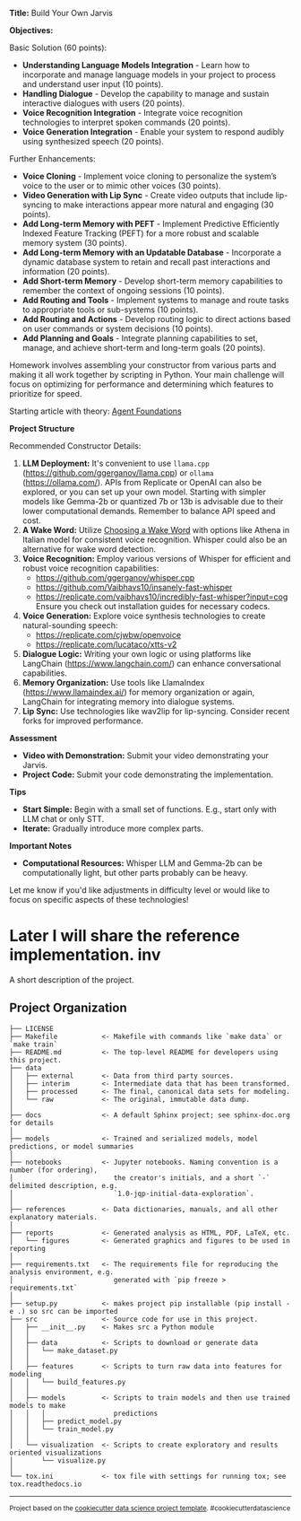 **Title:** Build Your Own Jarvis

**Objectives:**

Basic Solution (60 points):

* **Understanding Language Models Integration** - Learn how to incorporate and manage language models in your project to process and understand user input (10 points).
* **Handling Dialogue** - Develop the capability to manage and sustain interactive dialogues with users (20 points).
* **Voice Recognition Integration** - Integrate voice recognition technologies to interpret spoken commands (20 points).
* **Voice Generation Integration** - Enable your system to respond audibly using synthesized speech (20 points).

Further Enhancements:

* **Voice Cloning** - Implement voice cloning to personalize the system’s voice to the user or to mimic other voices (30 points).
* **Video Generation with Lip Sync** - Create video outputs that include lip-syncing to make interactions appear more natural and engaging  (30 points).
* **Add Long-term Memory with PEFT** - Implement Predictive Efficiently Indexed Feature Tracking (PEFT) for a more robust and scalable memory system  (30 points).
* **Add Long-term Memory with an Updatable Database** - Incorporate a dynamic database system to retain and recall past interactions and information  (20 points).
* **Add Short-term Memory** - Develop short-term memory capabilities to remember the context of ongoing sessions  (10 points).
* **Add Routing and Tools** - Implement systems to manage and route tasks to appropriate tools or sub-systems  (10 points).
* **Add Routing and Actions** - Develop routing logic to direct actions based on user commands or system decisions  (10 points).
* **Add Planning and Goals** - Integrate planning capabilities to set, manage, and achieve short-term and long-term goals  (20 points).

Homework involves assembling your constructor from various parts and making it all work together by scripting in Python. Your main challenge will focus on optimizing for performance and determining which features to prioritize for speed.

Starting article with theory: [Agent Foundations](https://lilianweng.github.io/posts/2023-06-23-agent/)

**Project Structure**

Recommended Constructor Details:

1) **LLM Deployment:** It's convenient to use `llama.cpp` (https://github.com/ggerganov/llama.cpp) or `ollama` (https://ollama.com/). APIs from Replicate or OpenAI can also be explored, or you can set up your own model. Starting with simpler models like Gemma-2b or quantized 7b or 13b is advisable due to their lower computational demands. Remember to balance API speed and cost.
2) **A Wake Word:** Utilize [Choosing a Wake Word](https://picovoice.ai/docs/tips/choosing-a-wake-word/) with options like Athena in Italian model for consistent voice recognition. Whisper could also be an alternative for wake word detection.
3) **Voice Recognition:** Employ various versions of Whisper for efficient and robust voice recognition capabilities:
   - https://github.com/ggerganov/whisper.cpp
   - https://github.com/Vaibhavs10/insanely-fast-whisper
   - https://replicate.com/vaibhavs10/incredibly-fast-whisper?input=cog
   Ensure you check out installation guides for necessary codecs.
4) **Voice Generation:** Explore voice synthesis technologies to create natural-sounding speech:
   - https://replicate.com/cjwbw/openvoice
   - https://replicate.com/lucataco/xtts-v2
5) **Dialogue Logic:** Writing your own logic or using platforms like LangChain (https://www.langchain.com/) can enhance conversational capabilities.
6) **Memory Organization:** Use tools like LlamaIndex (https://www.llamaindex.ai/) for memory organization or again, LangChain for integrating memory into dialogue systems.
7) **Lip Sync:** Use technologies like wav2lip for lip-syncing. Consider recent forks for improved performance.

**Assessment**

* **Video with Demonstration:** Submit your video demonstrating your Jarvis.
* **Project Code:** Submit your code demonstrating the implementation.

**Tips**

* **Start Simple:** Begin with a small set of functions. E.g., start only with LLM chat or only STT.
* **Iterate:** Gradually introduce more complex parts.

**Important Notes**

* **Computational Resources:** Whisper LLM and Gemma-2b can be computationally light, but other parts probably can be heavy.

Let me know if you'd like adjustments in difficulty level or would like to focus on specific aspects of these technologies!

Later I will share the reference implementation.
inv
==============================

A short description of the project.

Project Organization
------------

    ├── LICENSE
    ├── Makefile           <- Makefile with commands like `make data` or `make train`
    ├── README.md          <- The top-level README for developers using this project.
    ├── data
    │   ├── external       <- Data from third party sources.
    │   ├── interim        <- Intermediate data that has been transformed.
    │   ├── processed      <- The final, canonical data sets for modeling.
    │   └── raw            <- The original, immutable data dump.
    │
    ├── docs               <- A default Sphinx project; see sphinx-doc.org for details
    │
    ├── models             <- Trained and serialized models, model predictions, or model summaries
    │
    ├── notebooks          <- Jupyter notebooks. Naming convention is a number (for ordering),
    │                         the creator's initials, and a short `-` delimited description, e.g.
    │                         `1.0-jqp-initial-data-exploration`.
    │
    ├── references         <- Data dictionaries, manuals, and all other explanatory materials.
    │
    ├── reports            <- Generated analysis as HTML, PDF, LaTeX, etc.
    │   └── figures        <- Generated graphics and figures to be used in reporting
    │
    ├── requirements.txt   <- The requirements file for reproducing the analysis environment, e.g.
    │                         generated with `pip freeze > requirements.txt`
    │
    ├── setup.py           <- makes project pip installable (pip install -e .) so src can be imported
    ├── src                <- Source code for use in this project.
    │   ├── __init__.py    <- Makes src a Python module
    │   │
    │   ├── data           <- Scripts to download or generate data
    │   │   └── make_dataset.py
    │   │
    │   ├── features       <- Scripts to turn raw data into features for modeling
    │   │   └── build_features.py
    │   │
    │   ├── models         <- Scripts to train models and then use trained models to make
    │   │   │                 predictions
    │   │   ├── predict_model.py
    │   │   └── train_model.py
    │   │
    │   └── visualization  <- Scripts to create exploratory and results oriented visualizations
    │       └── visualize.py
    │
    └── tox.ini            <- tox file with settings for running tox; see tox.readthedocs.io


--------

<p><small>Project based on the <a target="_blank" href="https://drivendata.github.io/cookiecutter-data-science/">cookiecutter data science project template</a>. #cookiecutterdatascience</small></p>
